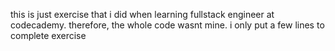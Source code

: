 this is just exercise that i did when learning fullstack engineer at codecademy. therefore, the whole code wasnt mine. i only put a few lines to complete exercise


